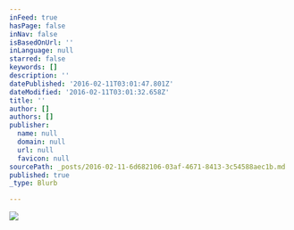 ```yaml
---
inFeed: true
hasPage: false
inNav: false
isBasedOnUrl: ''
inLanguage: null
starred: false
keywords: []
description: ''
datePublished: '2016-02-11T03:01:47.801Z'
dateModified: '2016-02-11T03:01:32.658Z'
title: ''
author: []
authors: []
publisher:
  name: null
  domain: null
  url: null
  favicon: null
sourcePath: _posts/2016-02-11-6d682106-03af-4671-8413-3c54588aec1b.md
published: true
_type: Blurb

---
```

![](https://the-grid-user-content.s3-us-west-2.amazonaws.com/9ba6130f-2620-4e20-a831-436282257f39.jpg)